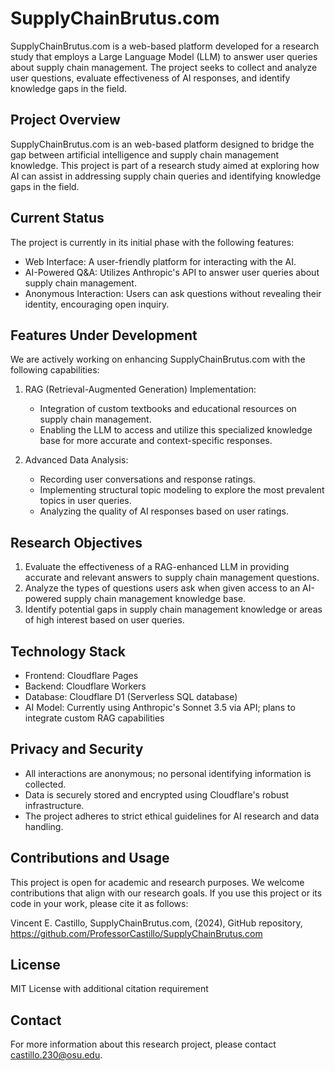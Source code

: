 # SupplyChainBrutus.com
SupplyChainBrutus.com is a web-based platform developed for a research study that employs a Large Language Model (LLM) to answer user queries about supply chain management. The project seeks to collect and analyze user questions, evaluate effectiveness of AI responses, and identify knowledge gaps in the field.

## Project Overview

SupplyChainBrutus.com is an web-based platform designed to bridge the gap between artificial intelligence and supply chain management knowledge. This project is part of a research study aimed at exploring how AI can assist in addressing supply chain queries and identifying knowledge gaps in the field.

## Current Status

The project is currently in its initial phase with the following features:

- Web Interface: A user-friendly platform for interacting with the AI.
- AI-Powered Q&A: Utilizes Anthropic's API to answer user queries about supply chain management.
- Anonymous Interaction: Users can ask questions without revealing their identity, encouraging open inquiry.

## Features Under Development

We are actively working on enhancing SupplyChainBrutus.com with the following capabilities:

1. RAG (Retrieval-Augmented Generation) Implementation:
   - Integration of custom textbooks and educational resources on supply chain management.
   - Enabling the LLM to access and utilize this specialized knowledge base for more accurate and context-specific responses.

2. Advanced Data Analysis:
   - Recording user conversations and response ratings.
   - Implementing structural topic modeling to explore the most prevalent topics in user queries.
   - Analyzing the quality of AI responses based on user ratings.

## Research Objectives

1. Evaluate the effectiveness of a RAG-enhanced LLM in providing accurate and relevant answers to supply chain management questions.
2. Analyze the types of questions users ask when given access to an AI-powered supply chain management knowledge base.
3. Identify potential gaps in supply chain management knowledge or areas of high interest based on user queries.

## Technology Stack

- Frontend: Cloudflare Pages
- Backend: Cloudflare Workers
- Database: Cloudflare D1 (Serverless SQL database)
- AI Model: Currently using Anthropic's Sonnet 3.5 via API; plans to integrate custom RAG capabilities

## Privacy and Security

- All interactions are anonymous; no personal identifying information is collected.
- Data is securely stored and encrypted using Cloudflare's robust infrastructure.
- The project adheres to strict ethical guidelines for AI research and data handling.

## Contributions and Usage

This project is open for academic and research purposes. We welcome contributions that align with our research goals. If you use this project or its code in your work, please cite it as follows:

Vincent E. Castillo, SupplyChainBrutus.com, (2024), GitHub repository, https://github.com/ProfessorCastillo/SupplyChainBrutus.com

## License

MIT License with additional citation requirement

## Contact

For more information about this research project, please contact castillo.230@osu.edu.
